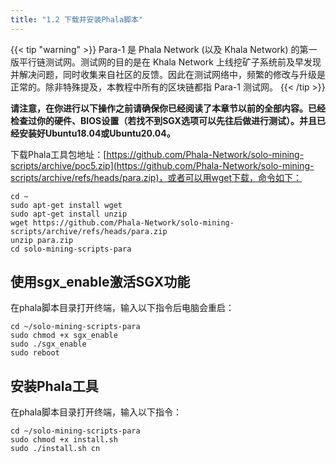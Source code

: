 ```yaml
---
title: "1.2 下载并安装Phala脚本"
---
```


{{< tip "warning" >}}
Para-1 是 Phala Network (以及 Khala Network) 的第一版平行链测试网。测试网的目的是在 Khala Network 上线挖矿子系统前及早发现并解决问题，同时收集来自社区的反馈。因此在测试网络中，频繁的修改与升级是正常的。除非特殊提及，本教程中所有的区块链都指 Para-1 测试网。
{{< /tip >}}

**请注意，在你进行以下操作之前请确保你已经阅读了本章节以前的全部内容。已经检查过你的硬件、BIOS设置（若找不到SGX选项可以先往后做进行测试）。并且已经安装好Ubuntu18.04或Ubuntu20.04。**

下载Phala工具包地址：[https://github.com/Phala-Network/solo-mining-scripts/archive/poc5.zip](https://github.com/Phala-Network/solo-mining-scripts/archive/refs/heads/para.zip)，或者可以用wget下载，命令如下：

```shell
cd ~
sudo apt-get install wget
sudo apt-get install unzip
wget https://github.com/Phala-Network/solo-mining-scripts/archive/refs/heads/para.zip
unzip para.zip
cd solo-mining-scripts-para
```

## 使用sgx_enable激活SGX功能

在phala脚本目录打开终端，输入以下指令后电脑会重启：

```shell
cd ~/solo-mining-scripts-para
sudo chmod +x sgx_enable
sudo ./sgx_enable
sudo reboot
```

## 安装Phala工具

在phala脚本目录打开终端，输入以下指令：

```shell
cd ~/solo-mining-scripts-para
sudo chmod +x install.sh
sudo ./install.sh cn
```


